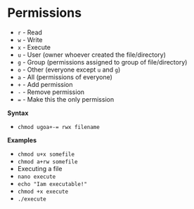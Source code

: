 # Permissions

- `r` - Read  
- `w` - Write  
- `x` - Execute  
- `u` - User (owner whoever created the file/directory)  
- `g` - Group (permissions assigned to group of file/directory)  
- `o` - Other (everyone except `u` and `g`)  
- `a` - All (permissions of everyone)  
- `+` - Add permission  
- `-` - Remove permission  
- `=` - Make this the only permission  

**Syntax**
- `chmod ugoa+-= rwx filename`

**Examples**
- `chmod u+x somefile`  
- `chmod a+rw somefile`
- Executing a file
- `nano execute`
- `echo "Iam executable!"`
- `chmod +x execute`
- `./execute`
